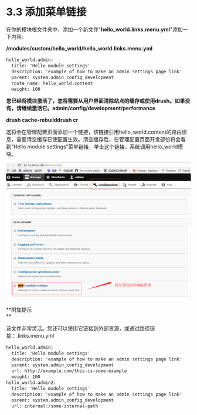 # 3.3 添加菜单链接

在你的模块根文件夹中，添加一个新文件"**hello\_world.links.menu.yml**"添加一下内容:

**/modules/custom/hello\_world/hello\_world.links.menu.yml**

```
hello_world.admin:
  title: 'Hello module settings'
  description: 'example of how to make an admin settings page link'
  parent: system.admin_config_development
  route_name: hello_world.content
  weight: 100
```

**您已经将模块激活了，您将需要从用户界面清除站点的缓存或使用drush。如果没有，请继续激活它。admin/config/development/performance**

**drush cache-rebuilddrush cr**

这将会在管理配置页面添加一个链接，该链接引用hello\_world.content的路由信息，需要清空缓存已使配置生效。清空缓存后，在管理配置页面开发部份将会看到”Hello module settings”菜单链接，单击这个链接，系统调用hello\_world模块。

![](/assets/7.png)

**附加提示    
**

该文件非常灵活。您还可以使用它链接到外部资源，或通过路径链接：.links.menu.yml

```
hello_world.admin:
  title: 'Hello module settings'
  description: 'example of how to make an admin settings page link'
  parent: system.admin_config_development
  url: http://example.com/this-is-some-example
  weight: 100
hello_world.admin2:
  title: 'Hello module settings'
  description: 'example of how to make an admin settings page link'
  parent: system.admin_config_development
  url: internal:/some-internal-path
```



